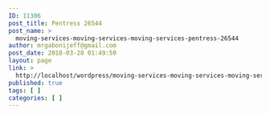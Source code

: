 ```yaml
---
ID: 11306
post_title: Pentress 26544
post_name: >
  moving-services-moving-services-moving-services-pentress-26544
author: mrgabonijeff@gmail.com
post_date: 2018-03-28 01:49:50
layout: page
link: >
  http://localhost/wordpress/moving-services-moving-services-moving-services-pentress-26544/
published: true
tags: [ ]
categories: [ ]
---
```

